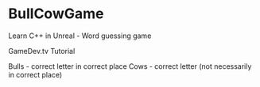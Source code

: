 # BullCowGame
Learn C++ in Unreal - Word guessing game

GameDev.tv Tutorial

Bulls - correct letter in correct place
Cows - correct letter (not necessarily in correct place)
